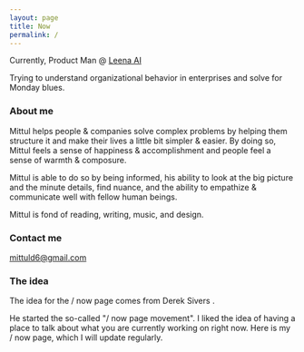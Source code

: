 ```yaml
---
layout: page
title: Now
permalink: /
---
```


Currently, Product Man @ [Leena AI](https://leena.ai)

Trying to understand organizational behavior in enterprises and solve for Monday blues.

### About me

Mittul helps people & companies solve complex problems by helping them structure it and make their lives a little bit simpler & easier. By doing so, Mittul feels a sense of happiness & accomplishment and people feel a sense of warmth & composure. 

Mittul is able to do so by being informed, his ability to look at the big picture and the minute details, find nuance, and the ability to empathize & communicate well with fellow human beings.

Mittul is fond of reading, writing, music, and design.

### Contact me

[mittuld6@gmail.com](mailto:mittuld6@gmail.com)

### The idea

The idea for the / now page comes from Derek Sivers .

He started the so-called "/ now page movement". I liked the idea of having a place to talk about what you are currently working on right now. Here is my / now page, which I will update regularly.
